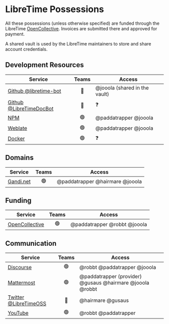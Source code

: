 # LibreTime Possessions

All these possessions (unless otherwise specified) are funded through the
LibreTime [OpenCollective](https://opencollective.com/libretime). Invoices are
submitted there and approved for payment.

A shared vault is used by the LibreTime maintainers to store and share account credentials.

## Development Resources

| Service                                                       |     Teams      | Access                        |
| ------------------------------------------------------------- | :------------: | ----------------------------- |
| [Github @libretime-bot](https://github.com/libretime-bot)     |  :red_circle:  | @jooola (shared in the vault) |
| [Github @LibreTimeDocBot](https://github.com/LibreTimeDocBot) |  :red_circle:  | :question:                    |
| [NPM](https://www.npmjs.com/org/libretime)                    | :green_circle: | @paddatrapper @jooola         |
| [Weblate](https://hosted.weblate.org/projects/libretime/)     | :green_circle: | @paddatrapper @jooola         |
| [Docker](https://hub.docker.com/u/libretime)                  | :green_circle: | :question:                    |

## Domains

| Service                             |     Teams      | Access                          |
| ----------------------------------- | :------------: | ------------------------------- |
| [Gandi.net](https://www.gandi.net/) | :green_circle: | @paddatrapper @hairmare @jooola |

## Funding

| Service                                                |     Teams      | Access                       |
| ------------------------------------------------------ | :------------: | ---------------------------- |
| [OpenCollective](https://opencollective.com/libretime) | :green_circle: | @paddatrapper @robbt @jooola |

## Communication

| Service                                                             |     Teams      | Access                                                    |
| ------------------------------------------------------------------- | :------------: | --------------------------------------------------------- |
| [Discourse](https://discourse.libretime.org/)                       | :green_circle: | @robbt @paddatrapper @jooola                              |
| [Mattermost](https://chat.libretime.org/)                           | :green_circle: | @paddatrapper (provider) @gusaus @hairmare @jooola @robbt |
| [Twitter @LibreTimeOSS](https://twitter.com/LibreTimeOSS)           |  :red_circle:  | @hairmare @gusaus                                         |
| [YouTube](https://www.youtube.com/channel/UC-MA9GzkTb8th1YlDmF0NfA) | :green_circle: | @robbt @paddatrapper                                      |
